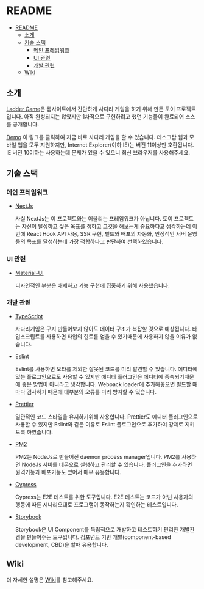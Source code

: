 [demo]: https://ladder.divlook.dev/
[github]: https://github.com/divlook/ladder-game/
[wiki]: https://github.com/divlook/ladder-game/wiki/

# README

- [README](#readme)
  - [소개](#%ec%86%8c%ea%b0%9c)
  - [기술 스택](#%ea%b8%b0%ec%88%a0-%ec%8a%a4%ed%83%9d)
    - [메인 프레임워크](#%eb%a9%94%ec%9d%b8-%ed%94%84%eb%a0%88%ec%9e%84%ec%9b%8c%ed%81%ac)
    - [UI 관련](#ui-%ea%b4%80%eb%a0%a8)
    - [개발 관련](#%ea%b0%9c%eb%b0%9c-%ea%b4%80%eb%a0%a8)
  - [Wiki](#wiki)

## 소개

[Ladder Game][github]은 웹사이트에서 간단하게 사다리 게임을 하기 위해 만든 토이 프로젝트입니다. 아직 완성되지는 않았지만 1차적으로 구현하려고 했던 기능들이 완료되어 소스를 공개합니다.

[Demo][demo] 이 링크를 클릭하여 지금 바로 사다리 게임을 할 수 있습니다. 데스크탑 웹과 모바일 웹을 모두 지원하지만, Internet Explorer(이하 IE)는 버전 11이상만 호환됩니다. IE 버전 10이하는 사용하는데 문제가 있을 수 있으니 최신 브라우저를 사용해주세요.

## 기술 스택

### 메인 프레임워크

- [NextJs](https://nextjs.org/)

  사실 NextJs는 이 프로젝트와는 어울리는 프레임워크가 아닙니다. 토이 프로젝트는 자신이 달성하고 싶은 목표를 정하고 그것을 해보는게 중요하다고 생각하는데 이번에 React Hook API 사용, SSR 구현, 빌드와 배포의 자동화, 안정적인 서버 운영등의 목표를 달성하는데 가장 적합하다고 판단하여 선택하였습니다.

### UI 관련

- [Material-UI](https://material-ui.com/)

  디자인적인 부분은 배제하고 기능 구현에 집중하기 위해 사용했습니다.

### 개발 관련

- [TypeScript](https://www.typescriptlang.org/)

  사다리게임은 구지 만들어보지 않아도 데이터 구조가 복잡할 것으로 예상됩니다. 타입스크립트를 사용하면 타입의 힌트를 얻을 수 있기때문에 사용하지 않을 이유가 없습니다.

- [Eslint](https://eslint.org/)

  Eslint를 사용하면 오타를 제외한 잘못된 코드를 미리 발견할 수 있습니다. 에디터에 있는 플로그인으로도 사용할 수 있지만 에디터 플러그인은 에디터에 종속되기때문에 좋은 방법이 아니라고 생각합니다. Webpack loader에 추가해놓으면 빌드할 때마다 검사하기 때문에 대부분의 오류를 미리 방지할 수 있습니다.

- [Prettier](https://prettier.io/)

  일관적인 코드 스타일을 유지하기위해 사용합니다. Prettier도 에디터 플러그인으로 사용할 수 있지만 Eslint와 같은 이유로 Eslint 플로그인으로 추가하여 강제로 지키도록 하였습니다.

- [PM2](https://pm2.keymetrics.io/)

  PM2는 NodeJs로 만들어진 daemon process manager입니다. PM2를 사용하면 NodeJs 서버를 데몬으로 실행하고 관리할 수 있습니다. 플러그인을 추가하면 원격기능과 배포기능도 있어서 매우 유용합니다.

- [Cypress](https://www.cypress.io/)

  Cypress는 E2E 테스트를 위한 도구입니다. E2E 테스트는 코드가 아닌 사용자의 행동에 따른 시나리오대로 프로그램이 동작하는지 확인하는 테스트입니다.

- [Storybook](https://storybook.js.org/)

  Storybook은 UI Component를 독립적으로 개발하고 테스트하기 편리한 개발환경을 만들어주는 도구입니다. 컴포넌트 기반 개발(component-based development, CBD)을 할때 유용합니다.

## Wiki

더 자세한 설명은 [Wiki][wiki]를 참고해주세요.
